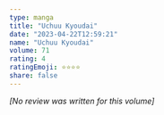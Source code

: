 ```yaml
---
type: manga
title: "Uchuu Kyoudai"
date: "2023-04-22T12:59:21"
name: "Uchuu Kyoudai"
volume: 71
rating: 4
ratingEmoji: ⭐️⭐️⭐️⭐️
share: false
---
```


*[No review was written for this volume]*
